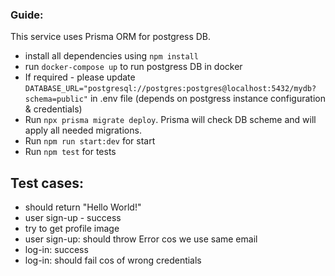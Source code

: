 ### Guide: 

This service uses Prisma ORM for postgress DB. 

* install all dependencies using `npm install`
* run `docker-compose up` to run postgress DB in docker
* If required - please update `DATABASE_URL="postgresql://postgres:postgres@localhost:5432/mydb?schema=public"` in .env file (depends on postgress instance configuration & credentials)
* Run `npx prisma migrate deploy`. Prisma will check DB scheme and will apply all needed migrations. 
* Run `npm run start:dev` for start 
* Run `npm test` for tests

## Test cases: 
* should return "Hello World!"
* user sign-up - success 
* try to get profile image 
* user sign-up: should throw Error cos we use same email
* log-in: success 
* log-in: should fail cos of wrong credentials